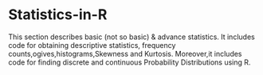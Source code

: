 # Statistics-in-R
This section describes basic (not so basic) & advance statistics. It includes code for obtaining descriptive statistics, frequency counts,ogives,histograms,Skewness and Kurtosis.
Moreover,it includes code for finding discrete and continuous Probability Distributions using R.
